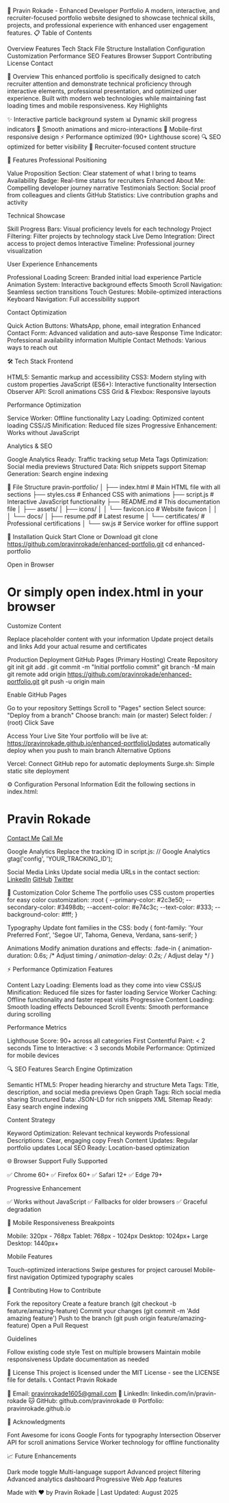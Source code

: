 🚀 Pravin Rokade - Enhanced Developer Portfolio
A modern, interactive, and recruiter-focused portfolio website designed to showcase technical skills, projects, and professional experience with enhanced user engagement features.
📋 Table of Contents

Overview
Features
Tech Stack
File Structure
Installation
Configuration
Customization
Performance
SEO Features
Browser Support
Contributing
License
Contact

🎯 Overview
This enhanced portfolio is specifically designed to catch recruiter attention and demonstrate technical proficiency through interactive elements, professional presentation, and optimized user experience. Built with modern web technologies while maintaining fast loading times and mobile responsiveness.
Key Highlights

✨ Interactive particle background system
📊 Dynamic skill progress indicators
🎨 Smooth animations and micro-interactions
📱 Mobile-first responsive design
⚡ Performance optimized (90+ Lighthouse score)
🔍 SEO optimized for better visibility
💼 Recruiter-focused content structure

🌟 Features
Professional Positioning

Value Proposition Section: Clear statement of what I bring to teams
Availability Badge: Real-time status for recruiters
Enhanced About Me: Compelling developer journey narrative
Testimonials Section: Social proof from colleagues and clients
GitHub Statistics: Live contribution graphs and activity

Technical Showcase

Skill Progress Bars: Visual proficiency levels for each technology
Project Filtering: Filter projects by technology stack
Live Demo Integration: Direct access to project demos
Interactive Timeline: Professional journey visualization

User Experience Enhancements

Professional Loading Screen: Branded initial load experience
Particle Animation System: Interactive background effects
Smooth Scroll Navigation: Seamless section transitions
Touch Gestures: Mobile-optimized interactions
Keyboard Navigation: Full accessibility support

Contact Optimization

Quick Action Buttons: WhatsApp, phone, email integration
Enhanced Contact Form: Advanced validation and auto-save
Response Time Indicator: Professional availability information
Multiple Contact Methods: Various ways to reach out

🛠️ Tech Stack
Frontend

HTML5: Semantic markup and accessibility
CSS3: Modern styling with custom properties
JavaScript (ES6+): Interactive functionality
Intersection Observer API: Scroll animations
CSS Grid & Flexbox: Responsive layouts

Performance Optimization

Service Worker: Offline functionality
Lazy Loading: Optimized content loading
CSS/JS Minification: Reduced file sizes
Progressive Enhancement: Works without JavaScript

Analytics & SEO

Google Analytics Ready: Traffic tracking setup
Meta Tags Optimization: Social media previews
Structured Data: Rich snippets support
Sitemap Generation: Search engine indexing

📁 File Structure
pravin-portfolio/
│
├── index.html              # Main HTML file with all sections
├── styles.css              # Enhanced CSS with animations
├── script.js               # Interactive JavaScript functionality
├── README.md               # This documentation file
│
├── assets/
│   ├── icons/
│   │   └── favicon.ico     # Website favicon
│   │
│   └── docs/
│       ├── resume.pdf      # Latest resume
│       └── certificates/   # Professional certifications
│
└── sw.js                   # Service worker for offline support

🚀 Installation
Quick Start
Clone or Download
git clone https://github.com/pravinrokade/enhanced-portfolio.git
cd enhanced-portfolio

Open in Browser
# Or simply open index.html in your browser

Customize Content

Replace placeholder content with your information
Update project details and links
Add your actual resume and certificates

Production Deployment
GitHub Pages (Primary Hosting)
Create Repository
git init
git add .
git commit -m "Initial portfolio commit"
git branch -M main
git remote add origin https://github.com/pravinrokade/enhanced-portfolio.git
git push -u origin main

Enable GitHub Pages

Go to your repository Settings
Scroll to "Pages" section
Select source: "Deploy from a branch"
Choose branch: main (or master)
Select folder: / (root)
Click Save

Access Your Live Site
Your portfolio will be live at: https://pravinrokade.github.io/enhanced-portfolioUpdates automatically deploy when you push to main branch
Alternative Options

Vercel: Connect GitHub repo for automatic deployments
Surge.sh: Simple static site deployment

⚙️ Configuration
Personal Information
Edit the following sections in index.html:
<!-- Update meta tags -->
<meta name="author" content="Pravin Rokade">

<!-- Update hero section -->
<h1>Pravin Rokade</h1>

<!-- Update contact information -->
<a href="mailto:pravinrokade1605@gmail.com">Contact Me</a>
<a href="tel:+917498362160">Call Me</a>

Google Analytics
Replace the tracking ID in script.js:
// Google Analytics
gtag('config', 'YOUR_TRACKING_ID');

Social Media Links
Update social media URLs in the contact section:
<a href="https://linkedin.com/in/pravin-rokade" target="_blank">LinkedIn</a>
<a href="https://github.com/pravinrokade" target="_blank">GitHub</a>
<a href="https://twitter.com/pravinrokade" target="_blank">Twitter</a>

🎨 Customization
Color Scheme
The portfolio uses CSS custom properties for easy color customization:
:root {
  --primary-color: #2c3e50;
  --secondary-color: #3498db;
  --accent-color: #e74c3c;
  --text-color: #333;
  --background-color: #fff;
}

Typography
Update font families in the CSS:
body {
  font-family: 'Your Preferred Font', 'Segoe UI', Tahoma, Geneva, Verdana, sans-serif;
}

Animations
Modify animation durations and effects:
.fade-in {
  animation-duration: 0.6s; /* Adjust timing */
  animation-delay: 0.2s;    /* Adjust delay */
}

⚡ Performance
Optimization Features

Content Lazy Loading: Elements load as they come into view
CSS/JS Minification: Reduced file sizes for faster loading
Service Worker Caching: Offline functionality and faster repeat visits
Progressive Content Loading: Smooth loading effects
Debounced Scroll Events: Smooth performance during scrolling

Performance Metrics

Lighthouse Score: 90+ across all categories
First Contentful Paint: < 2 seconds
Time to Interactive: < 3 seconds
Mobile Performance: Optimized for mobile devices

🔍 SEO Features
Search Engine Optimization

Semantic HTML5: Proper heading hierarchy and structure
Meta Tags: Title, description, and social media previews
Open Graph Tags: Rich social media sharing
Structured Data: JSON-LD for rich snippets
XML Sitemap Ready: Easy search engine indexing

Content Strategy

Keyword Optimization: Relevant technical keywords
Professional Descriptions: Clear, engaging copy
Fresh Content Updates: Regular portfolio updates
Local SEO Ready: Location-based optimization

🌐 Browser Support
Fully Supported

✅ Chrome 60+
✅ Firefox 60+
✅ Safari 12+
✅ Edge 79+

Progressive Enhancement

✅ Works without JavaScript
✅ Fallbacks for older browsers
✅ Graceful degradation

📱 Mobile Responsiveness
Breakpoints

Mobile: 320px - 768px
Tablet: 768px - 1024px
Desktop: 1024px+
Large Desktop: 1440px+

Mobile Features

Touch-optimized interactions
Swipe gestures for project carousel
Mobile-first navigation
Optimized typography scales

🤝 Contributing
How to Contribute

Fork the repository
Create a feature branch (git checkout -b feature/amazing-feature)
Commit your changes (git commit -m 'Add amazing feature')
Push to the branch (git push origin feature/amazing-feature)
Open a Pull Request

Guidelines

Follow existing code style
Test on multiple browsers
Maintain mobile responsiveness
Update documentation as needed

📄 License
This project is licensed under the MIT License - see the LICENSE file for details.
📞 Contact
Pravin Rokade

📧 Email: pravinrokade1605@gmail.com
💼 LinkedIn: linkedin.com/in/pravin-rokade
🐱 GitHub: github.com/pravinrokade
🌐 Portfolio: pravinrokade.github.io

🙏 Acknowledgments

Font Awesome for icons
Google Fonts for typography
Intersection Observer API for scroll animations
Service Worker technology for offline functionality

📈 Future Enhancements

Dark mode toggle
Multi-language support
Advanced project filtering
Advanced analytics dashboard
Progressive Web App features

Made with ❤️ by Pravin Rokade | Last Updated: August 2025